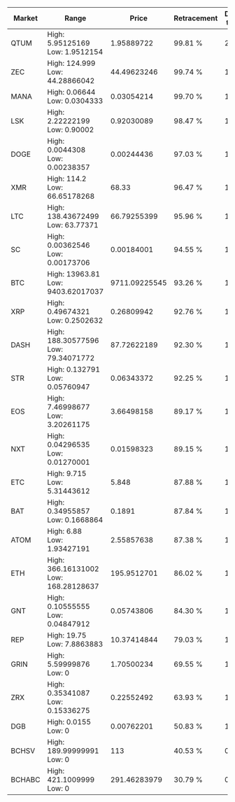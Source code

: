 | Market | Range | Price| Retracement | Doubles to 50% |
| --- | --- | --- | --- | --- |
| QTUM | High: 5.95125169<br />Low: 1.9512154 | 1.95889722 | 99.81 % | 2.02 |
| ZEC | High: 124.999<br />Low: 44.28866042 | 44.49623246 | 99.74 % | 1.90 |
| MANA | High: 0.06644<br />Low: 0.0304333 | 0.03054214 | 99.70 % | 1.59 |
| LSK | High: 2.22222199<br />Low: 0.90002 | 0.92030089 | 98.47 % | 1.70 |
| DOGE | High: 0.0044308<br />Low: 0.00238357 | 0.00244436 | 97.03 % | 1.39 |
| XMR | High: 114.2<br />Low: 66.65178268 | 68.33 | 96.47 % | 1.32 |
| LTC | High: 138.43672499<br />Low: 63.77371 | 66.79255399 | 95.96 % | 1.51 |
| SC | High: 0.00362546<br />Low: 0.00173706 | 0.00184001 | 94.55 % | 1.46 |
| BTC | High: 13963.81<br />Low: 9403.62017037 | 9711.09225545 | 93.26 % | 1.20 |
| XRP | High: 0.49674321<br />Low: 0.2502632 | 0.26809942 | 92.76 % | 1.39 |
| DASH | High: 188.30577596<br />Low: 79.34071772 | 87.72622189 | 92.30 % | 1.53 |
| STR | High: 0.132791<br />Low: 0.05760947 | 0.06343372 | 92.25 % | 1.50 |
| EOS | High: 7.46998677<br />Low: 3.20261175 | 3.66498158 | 89.17 % | 1.46 |
| NXT | High: 0.04296535<br />Low: 0.01270001 | 0.01598323 | 89.15 % | 1.74 |
| ETC | High: 9.715<br />Low: 5.31443612 | 5.848 | 87.88 % | 1.29 |
| BAT | High: 0.34955857<br />Low: 0.1668864 | 0.1891 | 87.84 % | 1.37 |
| ATOM | High: 6.88<br />Low: 1.93427191 | 2.55857638 | 87.38 % | 1.72 |
| ETH | High: 366.16131002<br />Low: 168.28128637 | 195.9512701 | 86.02 % | 1.36 |
| GNT | High: 0.10555555<br />Low: 0.04847912 | 0.05743806 | 84.30 % | 1.34 |
| REP | High: 19.75<br />Low: 7.8863883 | 10.37414844 | 79.03 % | 1.33 |
| GRIN | High: 5.59999876<br />Low: 0 | 1.70500234 | 69.55 % | 1.64 |
| ZRX | High: 0.35341087<br />Low: 0.15336275 | 0.22552492 | 63.93 % | 1.12 |
| DGB | High: 0.0155<br />Low: 0 | 0.00762201 | 50.83 % | 1.02 |
| BCHSV | High: 189.99999991<br />Low: 0 | 113 | 40.53 % | 0.00 |
| BCHABC | High: 421.1009999<br />Low: 0 | 291.46283979 | 30.79 % | 0.00 |

